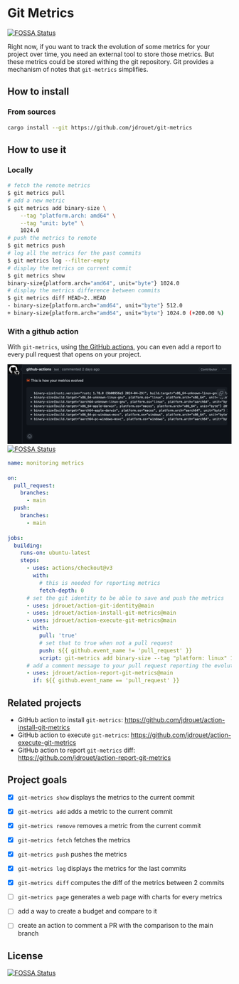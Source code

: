 # Git Metrics

[![FOSSA Status](https://app.fossa.com/api/projects/git%2Bgithub.com%2Fjdrouet%2Fgit-metrics.svg?type=shield)](https://app.fossa.com/projects/git%2Bgithub.com%2Fjdrouet%2Fgit-metrics?ref=badge_shield)

Right now, if you want to track the evolution of some metrics for your project
over time, you need an external tool to store those metrics. But these metrics
could be stored withing the git repository. Git provides a mechanism of notes
that `git-metrics` simplifies.

## How to install

### From sources

```bash
cargo install --git https://github.com/jdrouet/git-metrics
```

## How to use it

### Locally

```bash
# fetch the remote metrics
$ git metrics pull
# add a new metric
$ git metrics add binary-size \
    --tag "platform.arch: amd64" \
    --tag "unit: byte" \
    1024.0
# push the metrics to remote
$ git metrics push
# log all the metrics for the past commits
$ git metrics log --filter-empty
# display the metrics on current commit
$ git metrics show
binary-size{platform.arch="amd64", unit="byte"} 1024.0
# display the metrics difference between commits
$ git metrics diff HEAD~2..HEAD
- binary-size{platform.arch="amd64", unit="byte"} 512.0
+ binary-size{platform.arch="amd64", unit="byte"} 1024.0 (+200.00 %)
```

### With a github action

With `git-metrics`, using [the GitHub actions](https://github.com/jdrouet/action-report-git-metrics), you can even add a report to every pull request that opens on your project.

![diff report](asset/report-comment.png)
[![FOSSA Status](https://app.fossa.com/api/projects/git%2Bgithub.com%2Fjdrouet%2Fgit-metrics.svg?type=shield)](https://app.fossa.com/projects/git%2Bgithub.com%2Fjdrouet%2Fgit-metrics?ref=badge_shield)

```yaml
name: monitoring metrics

on:
  pull_request:
    branches:
      - main
  push:
    branches:
      - main

jobs:
  building:
    runs-on: ubuntu-latest
    steps:
      - uses: actions/checkout@v3
        with:
          # this is needed for reporting metrics
          fetch-depth: 0
      # set the git identity to be able to save and push the metrics
      - uses: jdrouet/action-git-identity@main
      - uses: jdrouet/action-install-git-metrics@main
      - uses: jdrouet/action-execute-git-metrics@main
        with:
          pull: 'true'
          # set that to true when not a pull request
          push: ${{ github.event_name != 'pull_request' }}
          script: git-metrics add binary-size --tag "platform: linux" 1024
      # add a comment message to your pull request reporting the evolution
      - uses: jdrouet/action-report-git-metrics@main
        if: ${{ github.event_name == 'pull_request' }}
```

## Related projects

- GitHub action to install `git-metrics`: https://github.com/jdrouet/action-install-git-metrics
- GitHub action to execute `git-metrics`: https://github.com/jdrouet/action-execute-git-metrics
- GitHub action to report `git-metrics` diff: https://github.com/jdrouet/action-report-git-metrics

## Project goals

- [x] `git-metrics show` displays the metrics to the current commit
- [x] `git-metrics add` adds a metric to the current commit
- [x] `git-metrics remove` removes a metric from the current commit
- [x] `git-metrics fetch` fetches the metrics
- [x] `git-metrics push` pushes the metrics
- [x] `git-metrics log` displays the metrics for the last commits
- [x] `git-metrics diff` computes the diff of the metrics between 2 commits
- [ ] `git-metrics page` generates a web page with charts for every metrics
- [ ] add a way to create a budget and compare to it
- [ ] create an action to comment a PR with the comparison to the main branch


## License

[![FOSSA Status](https://app.fossa.com/api/projects/git%2Bgithub.com%2Fjdrouet%2Fgit-metrics.svg?type=large)](https://app.fossa.com/projects/git%2Bgithub.com%2Fjdrouet%2Fgit-metrics?ref=badge_large)
